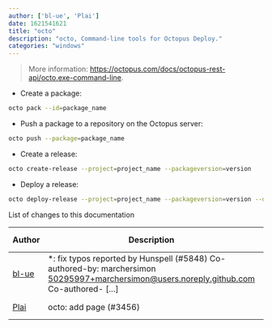```yaml
---
author: ['bl-ue', 'Plai']
date: 1621541621
title: "octo"
description: "octo, Command-line tools for Octopus Deploy."
categories: "windows"
---
```

> More information: <https://octopus.com/docs/octopus-rest-api/octo.exe-command-line>.

- Create a package:

```bash
octo pack --id=package_name
```

- Push a package to a repository on the Octopus server:

```bash
octo push --package=package_name
```

- Create a release:

```bash
octo create-release --project=project_name --packageversion=version
```

- Deploy a release:

```bash
octo deploy-release --project=project_name --packageversion=version --deployto=environment_name --tenant=deployment_target
```
List of changes to this documentation


Author | Description | ISO 8601 Date | GitHub link
------|-----|-----|-----
[bl-ue](mailto:54780737+bl-ue@users.noreply.github.com) | *: fix typos reported by Hunspell (#5848) Co-authored-by: marchersimon <50295997+marchersimon@users.noreply.github.com> Co-authored- [...] | 2021-05-20T22:13:41 | [8ebd171d6f00](https://github.com/tldr-pages/tldr/commit/8ebd171d6f001698709fefc02b1fd5cc9f3a99c4)
[Plai](mailto:plai.rt.w@gmail.com) | octo: add page (#3456) | 2019-10-23T07:46:11 | [091189817ddf](https://github.com/tldr-pages/tldr/commit/091189817ddf5f551f31c0b456bb43e743e74e86)

